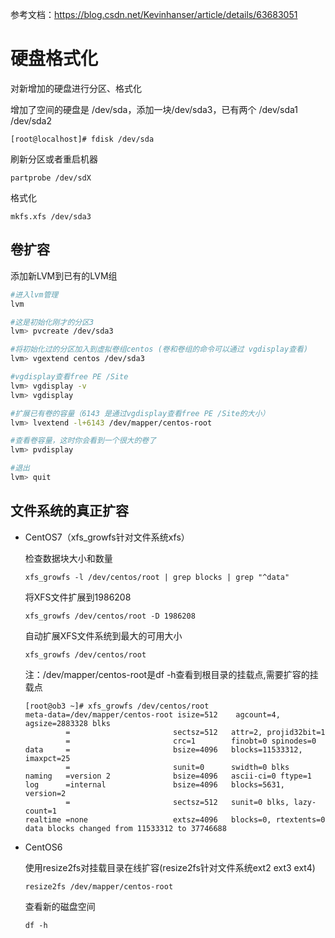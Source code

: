 参考文档：https://blog.csdn.net/Kevinhanser/article/details/63683051

# 硬盘格式化

对新增加的硬盘进行分区、格式化

增加了空间的硬盘是 /dev/sda，添加一块/dev/sda3，已有两个 /dev/sda1 /dev/sda2

```
[root@localhost]# fdisk /dev/sda
```

刷新分区或者重启机器

```
partprobe /dev/sdX
```

格式化

```
mkfs.xfs /dev/sda3
```

## 卷扩容

添加新LVM到已有的LVM组

```bash
#进入lvm管理
lvm　　　　　　　　　　　　           

#这是初始化刚才的分区3
lvm> pvcreate /dev/sda3

#将初始化过的分区加入到虚拟卷组centos (卷和卷组的命令可以通过 vgdisplay查看)
lvm> vgextend centos /dev/sda3

#vgdisplay查看free PE /Site
lvm> vgdisplay -v
lvm> vgdisplay

#扩展已有卷的容量（6143 是通过vgdisplay查看free PE /Site的大小）
lvm> lvextend -l+6143 /dev/mapper/centos-root　　

#查看卷容量，这时你会看到一个很大的卷了
lvm> pvdisplay

#退出
lvm> quit
```



## 文件系统的真正扩容

- CentOS7（xfs_growfs针对文件系统xfs）

  检查数据块大小和数量

  ```
  xfs_growfs -l /dev/centos/root | grep blocks | grep "^data"
  ```

  将XFS文件扩展到1986208

  ```
  xfs_growfs /dev/centos/root -D 1986208
  ```

  自动扩展XFS文件系统到最大的可用大小

  ```
  xfs_growfs /dev/centos/root
  ```

  注：/dev/mapper/centos-root是df -h查看到根目录的挂载点,需要扩容的挂载点

  ```
  [root@ob3 ~]# xfs_growfs /dev/centos/root
  meta-data=/dev/mapper/centos-root isize=512    agcount=4, agsize=2883328 blks
           =                       sectsz=512   attr=2, projid32bit=1
           =                       crc=1        finobt=0 spinodes=0
  data     =                       bsize=4096   blocks=11533312, imaxpct=25
           =                       sunit=0      swidth=0 blks
  naming   =version 2              bsize=4096   ascii-ci=0 ftype=1
  log      =internal               bsize=4096   blocks=5631, version=2
           =                       sectsz=512   sunit=0 blks, lazy-count=1
  realtime =none                   extsz=4096   blocks=0, rtextents=0
  data blocks changed from 11533312 to 37746688
  ```

   

- CentOS6

  使用resize2fs对挂载目录在线扩容(resize2fs针对文件系统ext2 ext3 ext4)

  ```
  resize2fs /dev/mapper/centos-root
  ```

  查看新的磁盘空间

  ```
  df -h
  ```

  